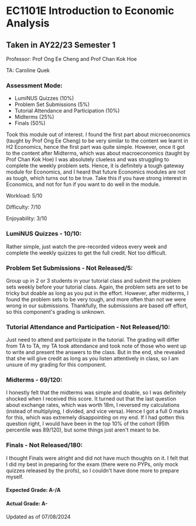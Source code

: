 # EC1101E Introduction to Economic Analysis
## Taken in AY22/23 Semester 1

Professor: Prof Ong Ee Cheng and Prof Chan Kok Hoe

TA: Caroline Quek

### Assessment Mode:
- LumiNUS Quizzes (10%)
- Problem Set Submissions (5%)
- Tutorial Attendance and Participation (10%)
- Midterms (25%)
- Finals (50%)

Took this module out of interest. I found the first part about microeconomics (taught by Prof Ong Ee Cheng) to be very similar to the content we learnt in H2 Economics, hence the first part was quite simple. However, once it got to the content after Midterms, which was about macroeconomics (taught by Prof Chan Kok Hoe) I was absolutely clueless and was struggling to complete the weekly problem sets. Hence, it is definitely a tough gateway module for Economics, and I heard that future Economics modules are not as tough, which turns out to be true. Take this if you have strong interest in Economics, and not for fun if you want to do well in the module.

Workload: 5/10

Difficulty: 7/10

Enjoyability: 3/10

### LumiNUS Quizzes - 10/10:
Rather simple, just watch the pre-recorded videos every week and complete the weekly quizzes to get the full credit. Not too difficult.

### Problem Set Submissions - Not Released/5:
Group up in 2 or 3 students in your tutorial class and submit the problem sets weekly before your tutorial class. Again, the problem sets are set to be tricky but doable as long as you put in the effort. However, after midterms, I found the problem sets to be very tough, and more often than not we were wrong in our submissions. Thankfully, the submissions are based off effort, so this component's grading is unknown.

### Tutorial Attendance and Participation - Not Released/10:
Just need to attend and participate in the tutorial. The grading will differ from TA to TA, my TA took attendance and took note of those who went up to write and present the answers to the class. But in the end, she revealed that she will give credit as long as you listen attentively in class, so I am unsure of my grading for this component.

### Midterms - 69/120:
I honestly felt that the midterms was simple and doable, so I was definitely shocked when I received this score. It turned out that the last question about exchange rates, which was worth 18m, I reversed my calculations (instead of multiplying, I divided, and vice versa). Hence I got a full 0 marks for this, which was extremely disappointing on my end. If I had gotten this question right, I would have been in the top 10% of the cohort (95th percentile was 89/120), but some things just aren't meant to be.

### Finals - Not Released/180:
I thought Finals were alright and did not have much thoughts on it. I felt that I did my best in preparing for the exam (there were no PYPs, only mock quizzes released by the profs), so I couldn't have done more to prepare myself.

#### Expected Grade: A-/A
#### Actual Grade: A-

Updated as of 07/08/2024
